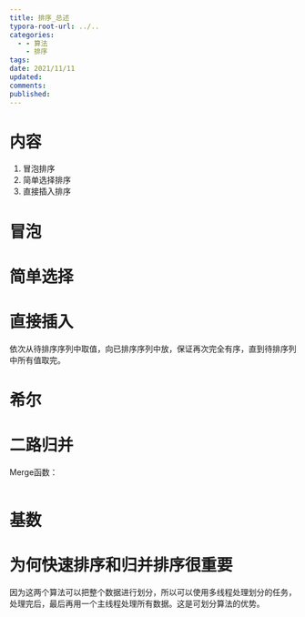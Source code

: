 ```yaml
---
title: 排序_总述
typora-root-url: ../..
categories:
  - - 算法
    - 排序
tags: 
date: 2021/11/11
updated: 
comments: 
published:
---
```


# 内容

1. 冒泡排序
2. 简单选择排序
3. 直接插入排序

# 冒泡

# 简单选择

# 直接插入

依次从待排序序列中取值，向已排序序列中放，保证再次完全有序，直到待排序列中所有值取完。

# 希尔

# 二路归并

Merge函数：



```c
```



# 基数

# 为何快速排序和归并排序很重要

因为这两个算法可以把整个数据进行划分，所以可以使用多线程处理划分的任务，处理完后，最后再用一个主线程处理所有数据。这是可划分算法的优势。